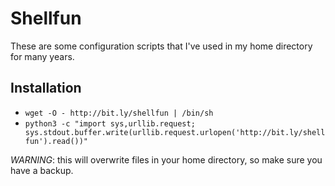 Shellfun
========

These are some configuration scripts that I've used in my home
directory for many years.

Installation
------------

* `wget -O - http://bit.ly/shellfun | /bin/sh`
* `python3 -c "import sys,urllib.request; sys.stdout.buffer.write(urllib.request.urlopen('http://bit.ly/shellfun').read())"`

*WARNING*: this will overwrite files in your home directory, so make
sure you have a backup.
